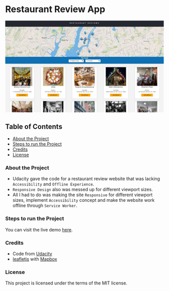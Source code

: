 # Restaurant Review App

<img src="img/restaurant-review-app.JPG" alt="Project Screenshot">

## Table of Contents
* [About the Project](#about-the-project)
* [Steps to run the Project](#steps-to-run-the-project)
* [Credits](#credits)
* [License](#license)

### About the Project
* Udacity gave the code for a restaurant review website that was lacking `Accessibility` and `Offline Experience`.
* `Responsive Design` also was messed up for different viewport sizes.
* All I had to do was making the site `Responsive` for different viewport sizes, implement `Accessibility` concept and make the website work offline through `Service Worker`.

### Steps to run the Project
You can visit the live demo [here](https://malakjoseph.github.io/restaurant-review-app/).

### Credits
* Code from [Udacity](https://github.com/udacity/mws-restaurant-stage-1)
* [leafletjs](https://leafletjs.com/) with [Mapbox](https://www.mapbox.com/)

### License
This project is licensed under the terms of the MIT license.
